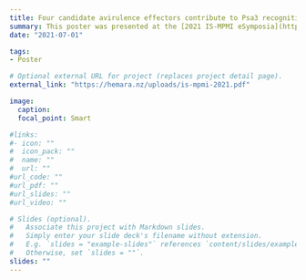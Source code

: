 ```yaml
---
title: Four candidate avirulence effectors contribute to Psa3 recognition in Actinidia arguta
summary: This poster was presented at the [2021 IS-MPMI eSymposia](https://www.ismpmi.org/Events/Archives/2021Congress/Program/Pages/July.aspx) and gets a mention in the meeting review ['Molecular Mechanism & Structure - Zooming in on Plant Immunity'](https://apsjournals.apsnet.org/doi/full/10.1094/MPMI-08-21-0208-MR).
date: "2021-07-01"

tags:
- Poster

# Optional external URL for project (replaces project detail page).
external_link: "https://hemara.nz/uploads/is-mpmi-2021.pdf"

image:
  caption: 
  focal_point: Smart

#links:
#- icon: ""
#  icon_pack: ""
#  name: ""
#  url: ""
#url_code: ""
#url_pdf: ""
#url_slides: ""
#url_video: ""

# Slides (optional).
#   Associate this project with Markdown slides.
#   Simply enter your slide deck's filename without extension.
#   E.g. `slides = "example-slides"` references `content/slides/example-slides.md`.
#   Otherwise, set `slides = ""`.
slides: ""
---
```

